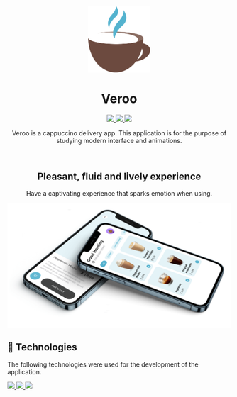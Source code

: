 <p
  align="center"
>
<img
  src="./.github/logo.svg"
  width="140"
/>
</p>

<h1 align="center">Veroo</h1>

<p
  align="center"
>
  <a href="https://github.com/lucasaugustscode/veroo-delivery-app/blob/main/LICENSE">
    <img src="https://img.shields.io/badge/LICENSE-MIT-%2354B2CF" />
  </a>
  <a href="https://www.figma.com/file/AEwotnhC5KQucbBJi8pAWD/Veroo-Delivery-App-UI?node-id=0%3A1">
    <img src="https://img.shields.io/badge/UI-FIGMA-%2354B2CF" />
  </a>
  <a href="https://github.com/lucasaugustscode/veroo-delivery-app/blob/main/.github/INSTRUCTIONS.md">
    <img src="https://img.shields.io/badge/RUN-INSTRUCTIONS-%2354B2CF" />
  </a>
</p>

<p align="center">
Veroo is a cappuccino delivery app. This application is for the purpose of studying modern interface and animations.
</p>

<br/>

<h2 align="center">Pleasant, fluid and lively experience</h2>
<p align="center">Have a captivating experience that sparks emotion when using.</p>

<img src="./.github/image-01.svg" />


## 🚀 Technologies
The following technologies were used for the development of the application.


<p>
<a href="https://www.typescriptlang.org/">
<img src="https://img.shields.io/badge/TypeScript-007ACC?style=for-the-badge&logo=typescript&logoColor=white"/>
</a>
<a href="https://reactnative.dev/">
<img src="https://img.shields.io/badge/react_native-%2320232a.svg?style=for-the-badge&logo=react&logoColor=%2361DAFB"/>
</a>
<a href="https://expo.dev/">
<img src="https://img.shields.io/badge/Expo-1B1F23?style=for-the-badge&logo=expo&logoColor=white"/>
</a>
</p>
